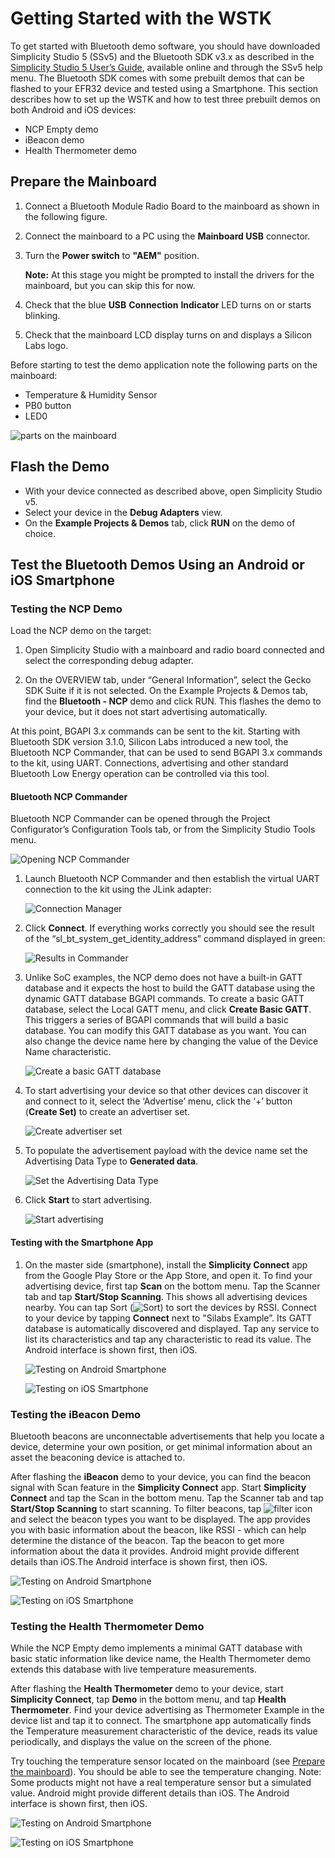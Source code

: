 # Getting Started with the WSTK

To get started with Bluetooth demo software, you should have downloaded Simplicity Studio 5 (SSv5) and the Bluetooth SDK v3.x as described in the [Simplicity Studio 5 User’s Guide](https://docs.silabs.com/simplicity-studio-5-users-guide/latest/), available online and through the SSv5 help menu. The Bluetooth SDK comes with some prebuilt demos that can be flashed to your EFR32 device and tested using a Smartphone. This section describes how to set up the WSTK and how to test three prebuilt demos on both Android and iOS devices:

- NCP Empty demo
- iBeacon demo
- Health Thermometer demo

## Prepare the Mainboard

1. Connect a Bluetooth Module Radio Board to the mainboard as shown in the following figure.
2. Connect the mainboard to a PC using the **Mainboard USB** connector.
3. Turn the **Power switch** to **"AEM"** position.

    **Note:**  At this stage you might be prompted to install the drivers for the mainboard, but you can skip this for now.

4. Check that the blue **USB** **Connection** **Indicator** LED turns on or starts blinking.
5. Check that the mainboard LCD display turns on and displays a Silicon Labs logo.

Before starting to test the demo application note the following parts on the mainboard:

- Temperature & Humidity Sensor
- PB0 button
- LED0

![parts on the mainboard](resources/sld277-image17.jpeg?darkModeUrl=resources/sld277-image17.jpeg)

## Flash the Demo

- With your device connected as described above, open Simplicity Studio v5.
- Select your device in the **Debug Adapters** view.
- On the **Example Projects & Demos** tab, click **RUN** on the demo of choice.

## Test the Bluetooth Demos Using an Android or iOS Smartphone

### Testing the NCP Demo

Load the NCP demo on the target:

1. Open Simplicity Studio with a mainboard and radio board connected and select the corresponding debug adapter.

2. On the OVERVIEW tab, under “General Information”, select the Gecko SDK Suite if it is not selected. On the Example Projects & Demos tab, find the **Bluetooth - NCP** demo and click RUN. This flashes the demo to your device, but it does not start advertising automatically.

At this point, BGAPI 3.x commands can be sent to the kit. Starting with Bluetooth SDK version 3.1.0, Silicon Labs introduced a new tool, the Bluetooth NCP Commander, that can be used to send BGAPI 3.x commands to the kit, using UART. Connections, advertising and other standard Bluetooth Low Energy operation can be controlled via this tool.

#### Bluetooth NCP Commander

Bluetooth NCP Commander can be opened through the Project Configurator’s Configuration Tools tab, or from the Simplicity Studio Tools menu.

![Opening NCP Commander](resources/sld277-image18.png?darkModeUrl=resources/sld277-image18.png)

1. Launch Bluetooth NCP Commander and then establish the virtual UART connection to the kit using the JLink adapter:

    ![Connection Manager](resources/sld277-image19.png?darkModeUrl=resources/sld277-image19.png)

2. Click **Connect**. If everything works correctly you should see the result of the “sl_bt_system_get_identity_address” command displayed in green:

    ![Results in Commander](resources/sld277-image20.png?darkModeUrl=resources/sld277-image20.png)

3. Unlike SoC examples, the NCP demo does not have a built-in GATT database and it expects the host to build the GATT database using the dynamic GATT database BGAPI commands. To create a basic GATT database, select the Local GATT menu, and click **Create Basic GATT**. This triggers a series of BGAPI commands that will build a basic database. You can modify this GATT database as you want. You can also change the device name here by changing the value of the Device Name characteristic.

    ![Create a basic GATT database](resources/sld277-image21.png?darkModeUrl=resources/sld277-image21.png)

4. To start advertising your device so that other devices can discover it and connect to it, select the ‘Advertise’ menu, click the ‘+’ button (**Create Set)** to create an advertiser set.

    ![Create advertiser set](resources/sld277-image22.png?darkModeUrl=resources/sld277-image22.png)

5. To populate the advertisement payload with the device name set the Advertising Data Type to **Generated data**.

    ![Set the Advertising Data Type](resources/sld277-image23.png?darkModeUrl=resources/sld277-image23.png)

6. Click **Start** to start advertising.

    ![Start advertising](resources/sld277-image23.png?darkModeUrl=resources/sld277-image23.png)

#### Testing with the Smartphone App

1. On the master side (smartphone), install the **Simplicity Connect** app from the Google Play Store or the App Store, and open it. To find your advertising device, first tap **Scan** on the bottom menu. Tap the Scanner tab and tap **Start/Stop Scanning**. This shows all advertising devices nearby. You can tap Sort (![Sort](./resources/sort.png)) to sort the devices by RSSI. Connect to your device by tapping **Connect** next to "Silabs Example”. Its GATT database is automatically discovered and displayed. Tap any service to list its characteristics and tap any characteristic to read its value. The Android interface is shown first, then iOS.

    ![Testing on Android Smartphone](resources/sld277-image24.png?darkModeUrl=resources/sld277-image24.png)

    ![Testing on iOS Smartphone](resources/sld277-image25.png?darkModeUrl=resources/sld277-image25.png)

### Testing the iBeacon Demo

Bluetooth beacons are unconnectable advertisements that help you locate a device, determine your own position, or get minimal information about an asset the beaconing device is attached to.

After flashing the **iBeacon** demo to your device, you can find the beacon signal with Scan feature in the **Simplicity Connect** app. Start **Simplicity Connect** and tap the Scan in the bottom menu. Tap the Scanner tab and tap **Start/Stop Scanning** to start scanning. To filter beacons, tap ![filter icon](./resources/filter.png) and select the beacon types you want to be displayed. The app provides you with basic information about the beacon, like RSSI - which can help determine the distance of the beacon. Tap the beacon to get more information about the data it provides. Android might provide different details than iOS.The Android interface is shown first, then iOS.

![Testing on Android Smartphone](resources/sld277-image26.png?darkModeUrl=resources/sld277-image26.png)

![Testing on iOS Smartphone](resources/sld277-image27.png?darkModeUrl=resources/sld277-image27.png)

### Testing the Health Thermometer Demo

While the NCP Empty demo implements a minimal GATT database with basic static information like device name, the Health Thermometer demo extends this database with live temperature measurements.

After flashing the **Health Thermometer** demo to your device, start **Simplicity Connect**, tap **Demo** in the bottom menu, and tap **Health Thermometer**. Find your device advertising as Thermometer Example in the device list and tap it to connect. The smartphone app automatically finds the Temperature measurement characteristic of the device, reads its value periodically, and displays the value on the screen of the phone.

Try touching the temperature sensor located on the mainboard (see [Prepare the mainboard](#prepare-the-mainboard)). You should be able to see the temperature changing. Note: Some products might not have a real temperature sensor but a simulated value. Android might provide different details than iOS. The Android interface is shown first, then iOS.

![Testing on Android Smartphone](resources/sld277-image28.png?darkModeUrl=resources/sld277-image28.png)

![Testing on iOS Smartphone](resources/sld277-image29.png?darkModeUrl=resources/sld277-image29.png)
